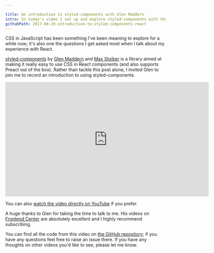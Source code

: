 ```yaml
---

title: An introduction to styled-components with Glen Maddern
intro: In today's video I set up and explore styled-components with the help of Glen Maddern.
githubPath: 2017-08-29-introduction-to-styled-components-react
---
```


CSS in JavaScript has been something I've been meaning to explore for a while now; it's also one the questions I get asked most when I talk about my experience with React.

[styled-components][styled-components] by [Glen Maddern][glen] and [Max Stoiber][max] is a library aimed at making it really easy to use CSS in React components (and also supports Preact out of the box). Rather than tackle this post alone, I invited Glen to join me to record an introduction to using styled-components.

<iframe width="640" height="360" src="https://www.youtube.com/embed/fmotV1PQac8?rel=0" frameborder="0" allowfullscreen></iframe>

You can also [watch the video directly on YouTube](https://www.youtube.com/watch?v=fmotV1PQac8) if you prefer.

A huge thanks to Glen for taking the time to talk to me. His videos on [Frontend Center][front-end-center] are absolutely excellent and I highly recommend subscribing.

You can find all the code from this video on [the GitHub repository][repo]; if you have any questions feel free to raise an issue there. If you have any thoughts on other videos you'd like to see, please let me know.

[repo]: https://github.com/javascript-playground/styled-components-screencast
[styled-components]: https://github.com/styled-components/styled-components
[glen]: https://twitter.com/glenmaddern
[max]: https://twitter.com/mxstbr
[sc-docs]: https://www.styled-components.com/docs/basics
[front-end-center]: https://frontend.center

